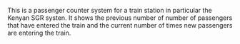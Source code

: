 This is a passenger counter system for a train station in particular the Kenyan SGR systen. It shows the previous number of number of passengers that have entered the train and the current number of times new passengers are entering the train.
